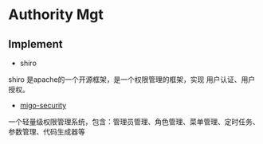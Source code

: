 # Authority Mgt

## Implement

* shiro

shiro 是apache的一个开源框架，是一个权限管理的框架，实现 用户认证、用户授权。

* [migo-security](https://github.com/muyinchen/migo-security)

一个轻量级权限管理系统，包含：管理员管理、角色管理、菜单管理、定时任务、参数管理、代码生成器等
